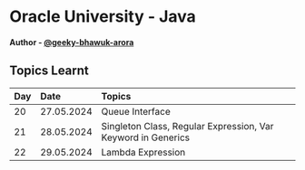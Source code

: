 
# Oracle University - Java 



#### Author - [@geeky-bhawuk-arora](https://github.com/geeky-bhawuk-arora/)


## Topics Learnt


| Day | Date     | Topics           |
| :-------- | :------- | :------------------------- |
| 20 | 27.05.2024 | Queue Interface |
| 21 | 28.05.2024 | Singleton Class, Regular Expression, Var Keyword in Generics |
| 22 | 29.05.2024 | Lambda Expression |



